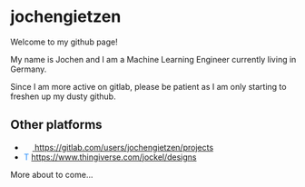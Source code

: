 # jochengietzen
Welcome to my github page!

My name is Jochen and I am a Machine Learning Engineer currently living in Germany.

Since I am more active on gitlab, 
please be patient as I am only starting to freshen up my dusty github.

## Other platforms
- <a href="https://gitlab.com/users/jochengietzen/projects"><img src="https://upload.wikimedia.org/wikipedia/commons/1/18/GitLab_Logo.svg" width="15"/> https://gitlab.com/users/jochengietzen/projects </a> 
- <span style="color:#258bfb">T</span> https://www.thingiverse.com/jockel/designs


More about to come...